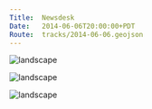 ```yaml
---
Title:	Newsdesk
Date:	2014-06-06T20:00:00+PDT
Route:	tracks/2014-06-06.geojson
---
```


![landscape](https://farm4.staticflickr.com/3903/14410013785_c5bcbba902.jpg "The ladies at Mansion on the Hill")

![landscape](https://farm4.staticflickr.com/3841/14223393168_88f7da241c.jpg "Keith County News")

![landscape](https://farm4.staticflickr.com/3882/14223360899_298a7e19eb.jpg "Pie")

